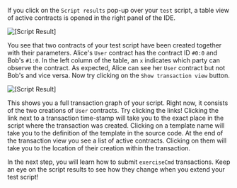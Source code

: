 If you click on the `Script results` pop-up over your `test` script, a table view of active
contracts is opened in the right panel of the IDE.

![[Script Result]](/daml/scenarios/scripts/assets/script-result1.png)

You see that two contracts of your test script have been created together with their parameters.
Alice's `User` contract has the contract ID `#0:0` and Bob's `#1:0`. In the left column of the
table, an `x` indicates which party can observe the contract. As expected, Alice can see her `User`
contract but not Bob's and vice versa. Now try clicking on the `Show transaction view` button.

![[Script Result]](/daml/scenarios/scripts/assets/script-result2.png)

This shows you a full transaction graph of your script. Right now, it consists of the two
creations of `User` contracts. Try clicking the links! Clicking the link next to a transaction
time-stamp will take you to the exact place in the script where the transaction was created.
Clicking on a template name will take you to the definition of the template in the source code. At
the end of the transaction view you see a list of active contracts. Clicking on them will take you
to the location of their creation within the transaction.

In the next step, you will learn how to submit `exerciseCmd` transactions.  Keep an eye on the
script results to see how they change when you extend your test script!
